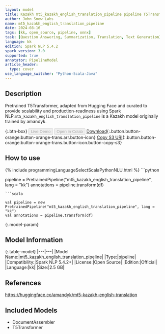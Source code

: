 ```yaml
---
layout: model
title: Kazakh mt5_kazakh_english_translation_pipeline pipeline T5Transformer from amandyk
author: John Snow Labs
name: mt5_kazakh_english_translation_pipeline
date: 2024-08-16
tags: [kk, open_source, pipeline, onnx]
task: [Question Answering, Summarization, Translation, Text Generation]
language: kk
edition: Spark NLP 5.4.2
spark_version: 3.0
supported: true
annotator: PipelineModel
article_header:
  type: cover
use_language_switcher: "Python-Scala-Java"
---
```


## Description

Pretrained T5Transformer, adapted from Hugging Face and curated to provide scalability and production-readiness using Spark NLP.`mt5_kazakh_english_translation_pipeline` is a Kazakh model originally trained by amandyk.

{:.btn-box}
<button class="button button-orange" disabled>Live Demo</button>
<button class="button button-orange" disabled>Open in Colab</button>
[Download](https://s3.amazonaws.com/auxdata.johnsnowlabs.com/public/models/mt5_kazakh_english_translation_pipeline_kk_5.4.2_3.0_1723838721386.zip){:.button.button-orange.button-orange-trans.arr.button-icon}
[Copy S3 URI](s3://auxdata.johnsnowlabs.com/public/models/mt5_kazakh_english_translation_pipeline_kk_5.4.2_3.0_1723838721386.zip){:.button.button-orange.button-orange-trans.button-icon.button-copy-s3}

## How to use



<div class="tabs-box" markdown="1">
{% include programmingLanguageSelectScalaPythonNLU.html %}
```python

pipeline = PretrainedPipeline("mt5_kazakh_english_translation_pipeline", lang = "kk")
annotations =  pipeline.transform(df)   

```
```scala

val pipeline = new PretrainedPipeline("mt5_kazakh_english_translation_pipeline", lang = "kk")
val annotations = pipeline.transform(df)

```
</div>

{:.model-param}
## Model Information

{:.table-model}
|---|---|
|Model Name:|mt5_kazakh_english_translation_pipeline|
|Type:|pipeline|
|Compatibility:|Spark NLP 5.4.2+|
|License:|Open Source|
|Edition:|Official|
|Language:|kk|
|Size:|2.5 GB|

## References

https://huggingface.co/amandyk/mt5-kazakh-english-translation

## Included Models

- DocumentAssembler
- T5Transformer